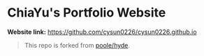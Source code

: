 # ChiaYu's Portfolio Website
**Website link:** https://github.com/cysun0226/cysun0226.github.io
> This repo is forked from [poole/hyde](https://github.com/poole/hyde).